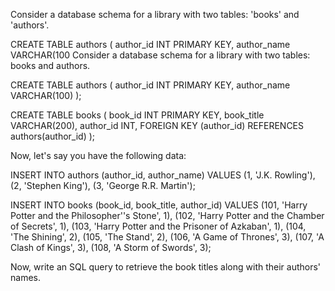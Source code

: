 Consider a database schema for a library with two tables: 'books' and 'authors'.

CREATE TABLE authors (
    author_id INT PRIMARY KEY,
    author_name VARCHAR(100
Consider a database schema for a library with two tables: books and authors.

CREATE TABLE authors (
    author_id INT PRIMARY KEY,
    author_name VARCHAR(100)
);

CREATE TABLE books (
    book_id INT PRIMARY KEY,
    book_title VARCHAR(200),
    author_id INT,
    FOREIGN KEY (author_id) REFERENCES authors(author_id)
);


Now, let's say you have the following data:

INSERT INTO authors (author_id, author_name) VALUES
(1, 'J.K. Rowling'),
(2, 'Stephen King'),
(3, 'George R.R. Martin');

INSERT INTO books (book_id, book_title, author_id) VALUES
(101, 'Harry Potter and the Philosopher''s Stone', 1),
(102, 'Harry Potter and the Chamber of Secrets', 1),
(103, 'Harry Potter and the Prisoner of Azkaban', 1),
(104, 'The Shining', 2),
(105, 'The Stand', 2),
(106, 'A Game of Thrones', 3),
(107, 'A Clash of Kings', 3),
(108, 'A Storm of Swords', 3);

Now, write an SQL query to retrieve the book titles along with their authors' names.
